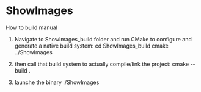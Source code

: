 # ShowImages
How to build manual

1. Navigate to ShowImages_build folder and run CMake to configure and generate a native build system:
	cd ShowImages_build
	cmake ../ShowImages

2. then call that build system to actually compile/link the project:
	cmake --build .

3. launche the binary
	./ShowImages

